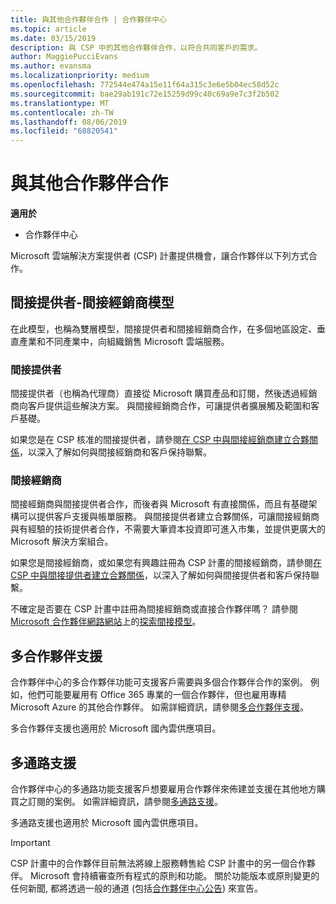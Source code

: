```yaml
---
title: 與其他合作夥伴合作 | 合作夥伴中心
ms.topic: article
ms.date: 03/15/2019
description: 與 CSP 中的其他合作夥伴合作，以符合共同客戶的需求。
author: MaggiePucciEvans
ms.author: evansma
ms.localizationpriority: medium
ms.openlocfilehash: 772544e474a15e11f64a315c3e6e5b04ec58d52c
ms.sourcegitcommit: bae29ab191c72e15259d99c40c69a9e7c3f2b502
ms.translationtype: MT
ms.contentlocale: zh-TW
ms.lasthandoff: 08/06/2019
ms.locfileid: "68820541"
---
```

# <a name="work-with-other-partners"></a>與其他合作夥伴合作

**適用於**

-  合作夥伴中心

Microsoft 雲端解決方案提供者 (CSP) 計畫提供機會，讓合作夥伴以下列方式合作。

## <a name="indirect-provider-indirect-reseller-model"></a>間接提供者-間接經銷商模型

在此模型，也稱為雙層模型，間接提供者和間接經銷商合作，在多個地區設定、垂直產業和不同產業中，向組織銷售 Microsoft 雲端服務。 

### <a name="indirect-providers"></a>間接提供者

間接提供者（也稱為代理商）直接從 Microsoft 購買產品和訂閱，然後透過經銷商向客戶提供這些解決方案。 與間接經銷商合作，可讓提供者擴展觸及範圍和客戶基礎。 

如果您是在 CSP 核准的間接提供者，請參閱[在 CSP 中與間接經銷商建立合夥關係](indirect-provider-tasks-in-partner-center.md)，以深入了解如何與間接經銷商和客戶保持聯繫。 

### <a name="indirect-resellers"></a>間接經銷商 

間接經銷商與間接提供者合作，而後者與 Microsoft 有直接關係，而且有基礎架構可以提供客戶支援與帳單服務。 與間接提供者建立合夥關係，可讓間接經銷商與有經驗的技術提供者合作，不需要大筆資本投資即可進入市集，並提供更廣大的 Microsoft 解決方案組合。 

如果您是間接經銷商，或如果您有興趣註冊為 CSP 計畫的間接經銷商，請參閱[在 CSP 中與間接提供者建立合夥關係](indirect-reseller-tasks-in-partner-center.md)，以深入了解如何與間接提供者和客戶保持聯繫。

不確定是否要在 CSP 計畫中註冊為間接經銷商或直接合作夥伴嗎？ 請參閱 [Microsoft 合作夥伴網路網站](https://partner.microsoft.com)上的[探索間接模型](https://partner.microsoft.com/cloud-solution-provider/indirect)。   

## <a name="multi-partner-support"></a>多合作夥伴支援

合作夥伴中心的多合作夥伴功能可支援客戶需要與多個合作夥伴合作的案例。 例如，他們可能要雇用有 Office 365 專業的一個合作夥伴，但也雇用專精 Microsoft Azure 的其他合作夥伴。 如需詳細資訊，請參閱[多合作夥伴支援](multipartner.md)。

多合作夥伴支援也適用於 Microsoft 國內雲供應項目。 

## <a name="multi-channel-support"></a>多通路支援

合作夥伴中心的多通路功能支援客戶想要雇用合作夥伴來佈建並支援在其他地方購買之訂閱的案例。 如需詳細資訊，請參閱[多通路支援](multichannel.md)。

多通路支援也適用於 Microsoft 國內雲供應項目。

> [!IMPORTANT]  
> CSP 計畫中的合作夥伴目前無法將線上服務轉售給 CSP 計畫中的另一個合作夥伴。 Microsoft 會持續審查所有程式的原則和功能。 關於功能版本或原則變更的任何新聞, 都將透過一般的通道 (包括[合作夥伴中心公告](https://partner.microsoft.com/pcv/announcements)) 來宣告。